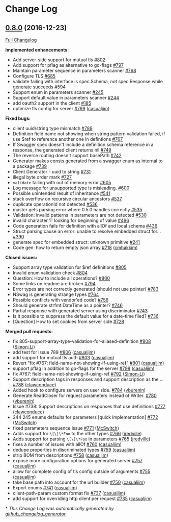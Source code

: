 # Change Log

## [0.8.0](https://github.com/istforks/go-swagger/tree/0.8.0) (2016-12-23)
[Full Changelog](https://github.com/istforks/go-swagger/compare/0.7.4...0.8.0)

**Implemented enhancements:**

- Add server-side support for mutual tls [\#802](https://github.com/istforks/go-swagger/issues/802)
- Add support for pflag as alternative to go-flags [\#797](https://github.com/istforks/go-swagger/issues/797)
- Maintain parameter sequence in parameters scanner [\#768](https://github.com/istforks/go-swagger/issues/768)
- Configure TLS [\#685](https://github.com/istforks/go-swagger/issues/685)
- validate failing with interface is spec.Schema, not spec.Response while generate succeeds [\#594](https://github.com/istforks/go-swagger/issues/594)
- Support enum in parameters scanner [\#245](https://github.com/istforks/go-swagger/issues/245)
- Support default value in parameters scanner [\#244](https://github.com/istforks/go-swagger/issues/244)
- add oauth2 support in the client [\#185](https://github.com/istforks/go-swagger/issues/185)
- optimize tls config for server [\#799](https://github.com/istforks/go-swagger/pull/799) ([casualjim](https://github.com/casualjim))

**Fixed bugs:**

- client uuid/string type mismatch [\#789](https://github.com/istforks/go-swagger/issues/789)
- Definition field name not showing when string pattern validation failed, if use $ref to reference another one in defintions  [\#767](https://github.com/istforks/go-swagger/issues/767)
- If Swagger spec doesn't include a definition schema reference in a response, the generated client returns nil [\#749](https://github.com/istforks/go-swagger/issues/749)
- The reverse routing doesn't support basePath [\#742](https://github.com/istforks/go-swagger/issues/742)
- Generator makes consts generated from a swagger enum as internal to a package [\#739](https://github.com/istforks/go-swagger/issues/739)
- Client Generator - uuid to string [\#731](https://github.com/istforks/go-swagger/issues/731)
-  illegal byte order mark [\#727](https://github.com/istforks/go-swagger/issues/727)
- `validate` failing with out of memory error [\#605](https://github.com/istforks/go-swagger/issues/605)
- Log message for unsupported type is misleading. [\#600](https://github.com/istforks/go-swagger/issues/600)
- Possible unintended result of inheritance [\#541](https://github.com/istforks/go-swagger/issues/541)
- stack overflow on recursive circular ancestors [\#537](https://github.com/istforks/go-swagger/issues/537)
- duplicate operationId not detected [\#536](https://github.com/istforks/go-swagger/issues/536)
- master gets parsing error where 0.5.0 handles correctly [\#535](https://github.com/istforks/go-swagger/issues/535)
- Validation: invalid patterns in parameters are not detected [\#530](https://github.com/istforks/go-swagger/issues/530)
- invalid character 'ï' looking for beginning of value [\#496](https://github.com/istforks/go-swagger/issues/496)
- Code generation fails for definition with allOf and local schema [\#436](https://github.com/istforks/go-swagger/issues/436)
- Struct parsing cause an error: unable to resolve embedded struct for... [\#390](https://github.com/istforks/go-swagger/issues/390)
- generate spec for embedded struct: unknown primitive  [\#241](https://github.com/istforks/go-swagger/issues/241)
- Code gen: how to return empty json array [\#718](https://github.com/istforks/go-swagger/pull/718) ([cmhakkim](https://github.com/cmhakkim))

**Closed issues:**

- Support array type validation for $ref definitions [\#805](https://github.com/istforks/go-swagger/issues/805)
- Invalid enum validation check [\#804](https://github.com/istforks/go-swagger/issues/804)
- Question: How to include all operations? [\#800](https://github.com/istforks/go-swagger/issues/800)
- Some links on readme are broken [\#794](https://github.com/istforks/go-swagger/issues/794)
- Error types are not correctly generated \(should not use pointer\) [\#783](https://github.com/istforks/go-swagger/issues/783)
- NSwag is generating strange types [\#764](https://github.com/istforks/go-swagger/issues/764)
- Possible conflicts with vendor'ed code? [\#756](https://github.com/istforks/go-swagger/issues/756)
- Should generate strfmt.DateTime as a pointer?  [\#746](https://github.com/istforks/go-swagger/issues/746)
- Partial response with generated server using discriminator [\#743](https://github.com/istforks/go-swagger/issues/743)
- Is it possible to suppress the default value for a date-time filed? [\#736](https://github.com/istforks/go-swagger/issues/736)
- \[Question\] How to set cookies from server side [\#728](https://github.com/istforks/go-swagger/issues/728)

**Merged pull requests:**

- fix 805-support-array-type-validation-for-aliased-definition [\#808](https://github.com/istforks/go-swagger/pull/808) ([Simon-Li](https://github.com/Simon-Li))
- add test for issue 789 [\#806](https://github.com/istforks/go-swagger/pull/806) ([casualjim](https://github.com/casualjim))
- add support for mutual tls auth [\#803](https://github.com/istforks/go-swagger/pull/803) ([casualjim](https://github.com/casualjim))
- Revert "fix \#767: field-name-not-showing-if-using-ref" [\#801](https://github.com/istforks/go-swagger/pull/801) ([casualjim](https://github.com/casualjim))
- support pflag in addition to go-flags for the server [\#798](https://github.com/istforks/go-swagger/pull/798) ([casualjim](https://github.com/casualjim))
- fix \#767: field-name-not-showing-if-using-ref [\#792](https://github.com/istforks/go-swagger/pull/792) ([Simon-Li](https://github.com/Simon-Li))
- Support description tags in responses and support description as the … [\#788](https://github.com/istforks/go-swagger/pull/788) ([clawconduce](https://github.com/clawconduce))
- Added hook to configure servers on user side. [\#784](https://github.com/istforks/go-swagger/pull/784) ([vburenin](https://github.com/vburenin))
- Generate ReadCloser for request parameters instead of Writer. [\#780](https://github.com/istforks/go-swagger/pull/780) ([vburenin](https://github.com/vburenin))
- Issue \#738: Support descriptions on responses that use definitions [\#777](https://github.com/istforks/go-swagger/pull/777) ([clawconduce](https://github.com/clawconduce))
- 244 245 enums defaults for parameters \[quick implementation\] [\#772](https://github.com/istforks/go-swagger/pull/772) ([McSwitch](https://github.com/McSwitch))
- fixed parameters sequence issue [\#771](https://github.com/istforks/go-swagger/pull/771) ([McSwitch](https://github.com/McSwitch))
- Adds support for `\[\]\*Foo` to the other types [\#766](https://github.com/istforks/go-swagger/pull/766) ([jredville](https://github.com/jredville))
- Adds support for parsing `\[\]\*Foo` in parameters [\#765](https://github.com/istforks/go-swagger/pull/765) ([jredville](https://github.com/jredville))
- fixes a number of issues with allOf [\#760](https://github.com/istforks/go-swagger/pull/760) ([casualjim](https://github.com/casualjim))
- dedupe properties in discriminated types [\#759](https://github.com/istforks/go-swagger/pull/759) ([casualjim](https://github.com/casualjim))
- strip BOM from descriptions [\#758](https://github.com/istforks/go-swagger/pull/758) ([casualjim](https://github.com/casualjim))
- expose more configuration options for generated server [\#757](https://github.com/istforks/go-swagger/pull/757) ([casualjim](https://github.com/casualjim))
- allow for complete config of tls config outside of arguments [\#755](https://github.com/istforks/go-swagger/pull/755) ([casualjim](https://github.com/casualjim))
- take base path into account for the url builder [\#750](https://github.com/istforks/go-swagger/pull/750) ([casualjim](https://github.com/casualjim))
- Export enums [\#741](https://github.com/istforks/go-swagger/pull/741) ([casualjim](https://github.com/casualjim))
- client-path-param custom format fix [\#737](https://github.com/istforks/go-swagger/pull/737) ([casualjim](https://github.com/casualjim))
- add support for overriding http client per request [\#735](https://github.com/istforks/go-swagger/pull/735) ([casualjim](https://github.com/casualjim))


\* *This Change Log was automatically generated by [github_changelog_generator](https://github.com/skywinder/Github-Changelog-Generator)*
